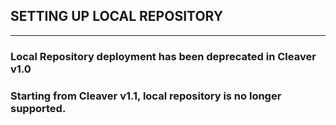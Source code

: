 ## SETTING UP LOCAL REPOSITORY
---
### Local Repository deployment has been deprecated in Cleaver v1.0
### Starting from Cleaver v1.1, local repository is no longer supported.
